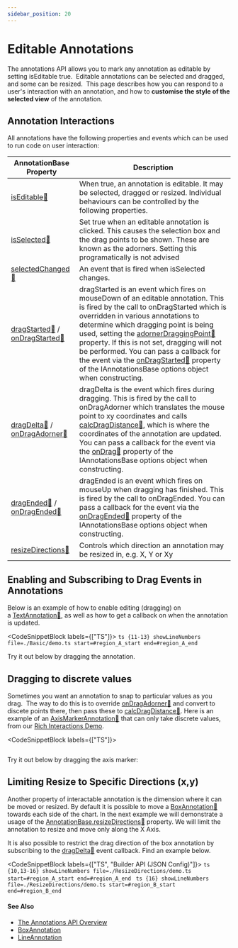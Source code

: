 ```yaml
---
sidebar_position: 20
---
```


# Editable Annotations

The annotations API allows you to mark any annotation as editable by setting isEditable true.  Editable annotations can be selected and dragged, and some can be resized.  This page describes how you can respond to a user's interaction with an annotation, and how to **customise the style of the selected view** of the annotation.

Annotation Interactions
-----------------------

All annotations have the following properties and events which can be used to run code on user interaction:

| **AnnotationBase Property** | **Description** |
|----------------------------|-----------------|
| [isEditable:blue_book:](https://www.scichart.com/documentation/js/current/typedoc/classes/annotationbase.html#iseditable) | When true, an annotation is editable. It may be selected, dragged or resized. Individual behaviours can be controlled by the following properties. |
| [isSelected:blue_book:](https://www.scichart.com/documentation/js/current/typedoc/classes/annotationbase.html#isselected) | Set true when an editable annotation is clicked. This causes the selection box and the drag points to be shown. These are known as the adorners. Setting this programatically is not advised |
| [selectedChanged:blue_book:](https://www.scichart.com/documentation/js/current/typedoc/classes/annotationbase.html#selectedchanged) | An event that is fired when isSelected changes. |
| [dragStarted:blue_book:](https://www.scichart.com/documentation/js/current/typedoc/classes/annotationbase.html#dragstarted) / [onDragStarted:blue_book:](https://www.scichart.com/documentation/js/current/typedoc/classes/annotationbase.html#ondragstarted) | dragStarted is an event which fires on mouseDown of an editable annotation. This is fired by the call to onDragStarted which is overridden in various annotations to determine which dragging point is being used, setting the [adornerDraggingPoint:blue_book:](https://www.scichart.com/documentation/js/current/typedoc/classes/annotationbase.html#adornerdraggingpoint) property. If this is not set, dragging will not be performed. You can pass a callback for the event via the [onDragStarted:blue_book:](https://www.scichart.com/documentation/js/current/typedoc/interfaces/iannotationbaseoptions.html#ondragstarted) property of the IAnnotationsBase options object when constructing. |
| [dragDelta:blue_book:](https://www.scichart.com/documentation/js/current/typedoc/classes/annotationbase.html#dragdelta) / [onDragAdorner:blue_book:](https://www.scichart.com/documentation/js/current/typedoc/classes/annotationbase.html#onDragAdorner) | dragDelta is the event which fires during dragging. This is fired by the call to onDragAdorner which translates the mouse point to xy coordinates and calls [calcDragDistance:blue_book:](https://www.scichart.com/documentation/js/current/typedoc/classes/annotationbase.html#calcdragdistance), which is where the coordinates of the annotation are updated. You can pass a callback for the event via the [onDrag:blue_book:](https://www.scichart.com/documentation/js/current/typedoc/interfaces/iannotationbaseoptions.html#ondrag) property of the IAnnotationsBase options object when constructing. |
| [dragEnded:blue_book:](https://www.scichart.com/documentation/js/current/typedoc/classes/annotationbase.html#dragended) / [onDragEnded:blue_book:](https://www.scichart.com/documentation/js/current/typedoc/classes/annotationbase.html#onDragEnded) | dragEnded is an event which fires on mouseUp when dragging has finished. This is fired by the call to onDragEnded. You can pass a callback for the event via the [onDragEnded:blue_book:](https://www.scichart.com/documentation/js/current/typedoc/interfaces/iannotationbaseoptions.html#ondragended) property of the IAnnotationsBase options object when constructing. |
| [resizeDirections:blue_book:](https://www.scichart.com/documentation/js/current/typedoc/classes/annotationbase.html#resizedirections) | Controls which direction an annotation may be resized in, e.g. X, Y or Xy |

Enabling and Subscribing to Drag Events in Annotations
------------------------------------------------------

Below is an example of how to enable editing (dragging) on a [TextAnnotation:blue_book:](https://www.scichart.com/documentation/js/current/typedoc/classes/textannotation.html), as well as how to get a callback on when the annotation is updated.

<CodeSnippetBlock labels={["TS"]}>
    ```ts {11-13} showLineNumbers file=./Basic/demo.ts start=#region_A_start end=#region_A_end
    ```
</CodeSnippetBlock>

Try it out below by dragging the annotation.

<LiveDocSnippet name="./Basic/demo" />

Dragging to discrete values
---------------------------

Sometimes you want an annotation to snap to particular values as you drag.  The way to do this is to override [onDragAdorner:blue_book:](https://www.scichart.com/documentation/js/current/typedoc/classes/annotationbase.html#ondragadorner) and convert to discete points there, then pass these to [calcDragDistance:blue_book:](https://www.scichart.com/documentation/js/current/typedoc/classes/annotationbase.html#calcdragdistancecalcDragDistance). Here is an example of an [AxisMarkerAnnotation:blue_book:](https://www.scichart.com/documentation/js/current/typedoc/classes/axismarkerannotation.html) that can only take discrete values, from our [Rich Interactions Demo](https://www.scichart.com/example/javascript-chart/javascript-heatmap-interactions/).

<CodeSnippetBlock labels={["TS"]}>
```ts {} showLineNumbers file=./DiscreteAxisMarker/demo.ts start=#region_A_start end=#region_A_end
```
</CodeSnippetBlock>

Try it out below by dragging the axis marker:

<LiveDocSnippet name="./DiscreteAxisMarker/demo" />

Limiting Resize to Specific Directions (x,y)
--------------------------------------------

Another property of interactable annotation is the dimension where it can be moved or resized. By default it is possible to move a [BoxAnnotation:blue_book:](https://www.scichart.com/documentation/js/current/typedoc/classes/boxannotation.html) towards each side of the chart. In the next example we will demonstrate a usage of the [AnnotationBase.resizeDirections:blue_book:](https://www.scichart.com/documentation/js/current/typedoc/classes/annotationbase.html#resizedirections) property. We will limit the annotation to resize and move only along the X Axis.

It is also possible to restrict the drag direction of the box annotation by subscribing to the [dragDelta:blue_book:](https://www.scichart.com/documentation/js/current/typedoc/classes/annotationbase.html#dragdelta) event callback. Find an example below.

<CodeSnippetBlock labels={["TS", "Builder API (JSON Config)"]}>
    ```ts {10,13-16} showLineNumbers file=./ResizeDirections/demo.ts start=#region_A_start end=#region_A_end
    ```
    ```ts {16} showLineNumbers file=./ResizeDirections/demo.ts start=#region_B_start end=#region_B_end
    ```
</CodeSnippetBlock>

#### See Also

* [The Annotations API Overview](/2d-charts/annotations-api/annotations-api-overview)
* [BoxAnnotation](/2d-charts/annotations-api/box-annotation)
* [LineAnnotation](/2d-charts/annotations-api/line-annotation)